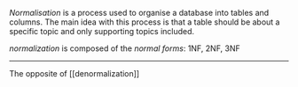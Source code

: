 *Normalisation* is a process used to organise a database into tables and columns. The main idea with this process is that a table should be about a specific topic and only supporting topics included.

*normalization* is composed of the *normal forms*: 1NF, 2NF, 3NF

---

The opposite of [[denormalization]]